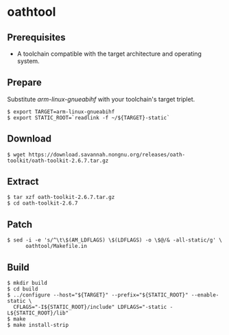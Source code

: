 # oathtool 

## Prerequisites
* A toolchain compatible with the target architecture and operating system.

## Prepare
Substitute *arm-linux-gnueabihf* with your toolchain's target triplet.
```
$ export TARGET=arm-linux-gnueabihf
$ export STATIC_ROOT=`readlink -f ~/${TARGET}-static`
```

## Download
```
$ wget https://download.savannah.nongnu.org/releases/oath-toolkit/oath-toolkit-2.6.7.tar.gz
```

## Extract
```
$ tar xzf oath-toolkit-2.6.7.tar.gz
$ cd oath-toolkit-2.6.7
```

## Patch
```
$ sed -i -e 's/^\t\$(AM_LDFLAGS) \$(LDFLAGS) -o \$@/& -all-static/g' \
      oathtool/Makefile.in
```

## Build
```
$ mkdir build
$ cd build
$ ../configure --host="${TARGET}" --prefix="${STATIC_ROOT}" --enable-static \
  CFLAGS="-I${STATIC_ROOT}/include" LDFLAGS="-static -L${STATIC_ROOT}/lib"
$ make
$ make install-strip
```
